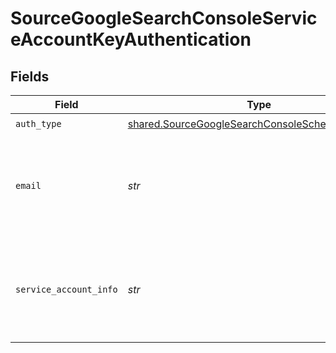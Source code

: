 # SourceGoogleSearchConsoleServiceAccountKeyAuthentication


## Fields

| Field                                                                                                                                                                | Type                                                                                                                                                                 | Required                                                                                                                                                             | Description                                                                                                                                                          | Example                                                                                                                                                              |
| -------------------------------------------------------------------------------------------------------------------------------------------------------------------- | -------------------------------------------------------------------------------------------------------------------------------------------------------------------- | -------------------------------------------------------------------------------------------------------------------------------------------------------------------- | -------------------------------------------------------------------------------------------------------------------------------------------------------------------- | -------------------------------------------------------------------------------------------------------------------------------------------------------------------- |
| `auth_type`                                                                                                                                                          | [shared.SourceGoogleSearchConsoleSchemasAuthType](../../models/shared/sourcegooglesearchconsoleschemasauthtype.md)                                                   | :heavy_check_mark:                                                                                                                                                   | N/A                                                                                                                                                                  |                                                                                                                                                                      |
| `email`                                                                                                                                                              | *str*                                                                                                                                                                | :heavy_check_mark:                                                                                                                                                   | The email of the user which has permissions to access the Google Workspace Admin APIs.                                                                               |                                                                                                                                                                      |
| `service_account_info`                                                                                                                                               | *str*                                                                                                                                                                | :heavy_check_mark:                                                                                                                                                   | The JSON key of the service account to use for authorization. Read more <a href="https://cloud.google.com/iam/docs/creating-managing-service-account-keys">here</a>. | { "type": "service_account", "project_id": YOUR_PROJECT_ID, "private_key_id": YOUR_PRIVATE_KEY, ... }                                                                |